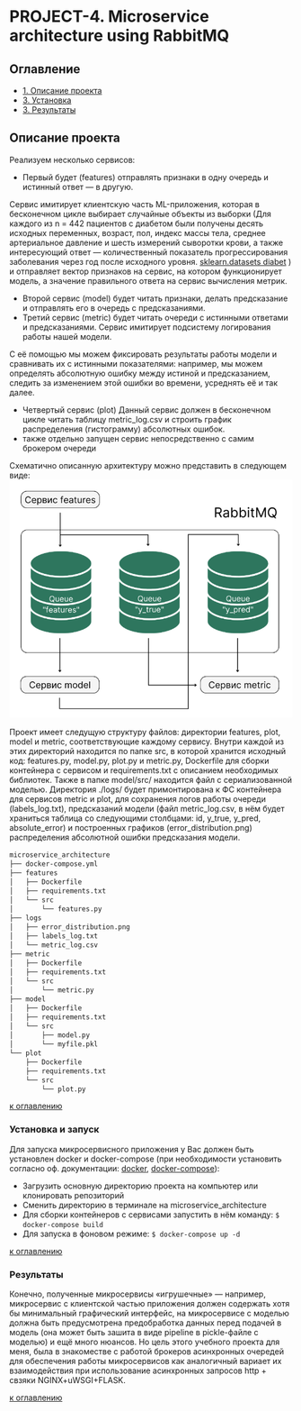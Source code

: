 # PROJECT-4. Microservice architecture using RabbitMQ

## Оглавление  
* [1. Описание проекта](README.md#Описание-проекта)
* [3. Установка](README.md#Установка-и-запуск)
* [3. Результаты](README.md#Результаты)    

## Описание проекта    

Реализуем несколько сервисов:

- Первый будет (features) отправлять признаки в одну очередь и истинный ответ — в другую.

Сервис имитирует клиентскую часть ML-приложения, которая в бесконечном цикле выбирает случайные объекты из выборки (Для каждого из n = 442 пациентов с диабетом были получены десять исходных переменных, возраст, пол, индекс массы тела, среднее артериальное давление и шесть измерений сыворотки крови, а также интересующий ответ — количественный показатель прогрессирования заболевания через год после исходного уровня. [sklearn.datasets diabet](https://scikit-learn.ru/7-1-toy-datasets/?ysclid=lqqhlk85qo42338031) ) и отправляет вектор признаков на сервис, на котором функционирует модель, а значение правильного ответа на сервис вычисления метрик.
- Второй сервис (model) будет читать признаки, делать предсказание и отправлять его в очередь с предсказаниями.
- Третий сервис (metric) будет читать очереди с истинными ответами и предсказаниями. 
Сервис имитирует подсистему логирования работы нашей модели.

 С её помощью мы можем фиксировать результаты работы модели и сравнивать их с истинными показателями: например, мы можем определять абсолютную ошибку между истиной и предсказанием, следить за изменением этой ошибки во времени, усреднять её и так далее.
- Четвертый сервис (plot) Данный сервис должен в бесконечном цикле читать таблицу metric_log.csv и строить график распределения (гистограмму) абсолютных ошибок. 
- также отдельно запущен сервис непосредственно с самим брокером очереди 

Схематично описанную архитектуру можно представить в следующем виде:
![Alt text](image.png)

Проект имеет следущую структуру файлов: директории features, plot, model и metric, соответствующие каждому сервису. Внутри каждой из этих директорий находится по папке src, в которой хранится исходный код: features.py, model.py, plot.py и metric.py, Dockerfile для сборки контейнера с сервисом и requirements.txt с описанием необходимых библиотек. Также в папке model/src/  находится файл с сериализованной моделью.  Директория ./logs/ будет примонтирована к ФС контейнера для сервисов metric и plot, для сохранения логов работы очереди (labels_log.txt), предсказаний модели (файл metric_log.csv, в нём будет храниться таблица со следующими столбцами: id, y_true, y_pred, absolute_error) и построенных графиков (error_distribution.png) распределения абсолютной ошибки предсказания модели.
```
microservice_architecture
├── docker-compose.yml
├── features
│   ├── Dockerfile
│   ├── requirements.txt
│   └── src
│       └── features.py
├── logs
│   ├── error_distribution.png
│   ├── labels_log.txt
│   └── metric_log.csv
├── metric
│   ├── Dockerfile
│   ├── requirements.txt
│   └── src
│       └── metric.py
├── model
│   ├── Dockerfile
│   ├── requirements.txt
│   └── src
│       ├── model.py
│       └── myfile.pkl
└── plot
    ├── Dockerfile
    ├── requirements.txt
    └── src
        └── plot.py

```

[к оглавлению](README.md#Оглавление)

### Установка и запуск

Для запуска микросервисного приложения у Вас должен быть установлен docker и docker-compose (при необходимости установить согласно оф. документации: [docker](https://docs.docker.com/engine/install/), [docker-compose](https://docs.docker.com/compose/install/standalone/)):
 
- Загрузить основную директорию проекта на компьютер или клонировать репозиторий
- Сменить директорию в терминале на microservice_architecture
- Для сборки контейнеров с сервисами запустить в нём команду: `$ docker-compose build`
- Для запуска в фоновом режиме: `$ docker-compose up -d` 

[к оглавлению](README.md#Оглавление)

### Результаты

Конечно, полученные микросервисы «игрушечные» —  например, микросервис с клиентской частью приложения должен содержать хотя бы минимальный графический интерфейс, на микросервисе с моделью должна быть предусмотрена предобработка данных перед подачей в модель (она может быть зашита в виде pipeline в pickle-файле с моделью) и ещё много нюансов. Но цель этого учебного проекта для меня, была в знакоместве с работой брокеров асинхронных очередей для обеспечения работы микросервисов как аналогичный вариает их взаимодействия при использование асинхронных запросов http + свзяки NGINX+uWSGI+FLASK.

[к оглавлению](README.md#Оглавление)


